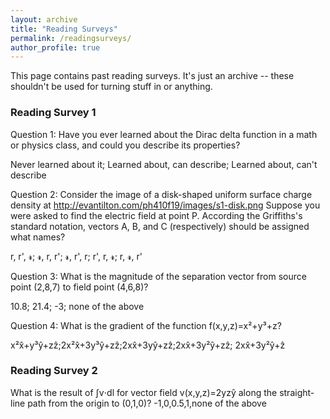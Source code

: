 ```yaml
---
layout: archive
title: "Reading Surveys"
permalink: /readingsurveys/
author_profile: true
---
```


This page contains past reading surveys. It's just an archive -- these shouldn't be used for turning stuff in or anything.

### Reading Survey 1

Question 1: Have you ever learned about the Dirac delta function in a math or physics class, and could you describe its properties?

Never learned about it; Learned about, can describe; Learned about, can't describe

Question 2: Consider the image of a disk-shaped uniform surface charge density at http://evantilton.com/ph410f19/images/s1-disk.png
Suppose you were asked to find the electric field at point P. According the Griffiths's standard notation, vectors A, B, and C (respectively) should be assigned what names?

r, r', 𝓻; 𝓻, r, r'; 𝓻, r', r; r', r, 𝓻; r, 𝓻, r'

Question 3: What is the magnitude of the separation vector from source point (2,8,7) to field point (4,6,8)?

10.8; 21.4; -3; none of the above

Question 4: What is the gradient of the function f(x,y,z)=x²+y³+z?

x²x̂+y³ŷ+zẑ;2x²x̂+3y³ŷ+zẑ;2xx̂+3yŷ+zẑ;2xx̂+3y²ŷ+zẑ; 2xx̂+3y²ŷ+ẑ

### Reading Survey 2
What is the result of ∫v⋅dl for vector field v(x,y,z)=2yzŷ along the straight-line path from the origin to (0,1,0)?
-1,0,0.5,1,none of the above
